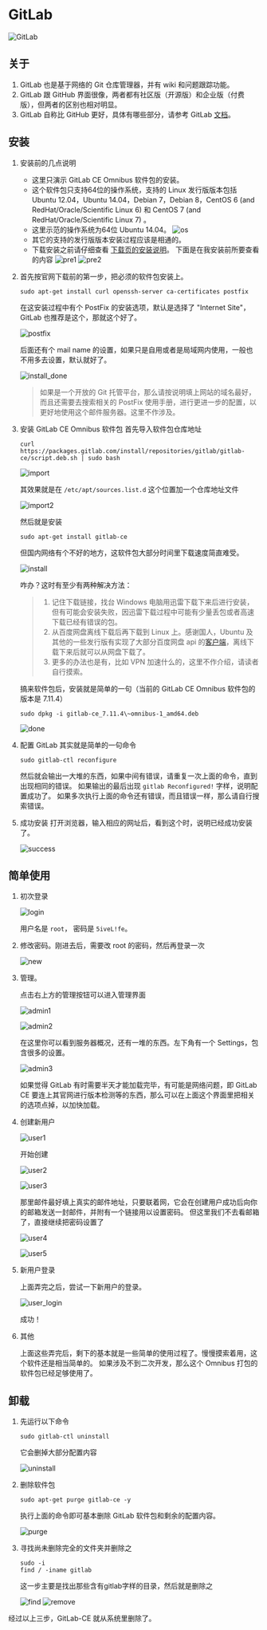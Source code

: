 # GitLab
![GitLab][6]
## 关于
1. GitLab 也是基于网络的 Git 仓库管理器，并有 wiki 和问题跟踪功能。
2. GitLab 跟 GitHub 界面很像，两者都有社区版（开源版）和企业版（付费版），但两者的区别也相对明显。
3. GitLab 自称比 GitHub 更好，具体有哪些部分，请参考 GitLab [文档][5]。

## 安装
1. 安装前的几点说明
    + 这里只演示 GitLab CE Omnibus 软件包的安装。
    + 这个软件包只支持64位的操作系统，支持的 Linux 发行版版本包括 Ubuntu 12.04，Ubuntu 14.04，Debian 7，Debian 8，CentOS 6 (and RedHat/Oracle/Scientific Linux 6) 和 CentOS 7 (and RedHat/Oracle/Scientific Linux 7) 。
    + 这里示范的操作系统为64位 Ubuntu 14.04。
     ![os][8]
    + 其它的支持的发行版版本安装过程应该是相通的。
    + 下载安装之前请仔细查看 [下载页的安装说明][7]。
      下面是在我安装前所要查看的内容
      ![pre1][9]
      ![pre2][10]

2. 首先按官网下载前的第一步，把必须的软件包安装上。
    ```
    sudo apt-get install curl openssh-server ca-certificates postfix
    ```

    在这安装过程中有个 PostFix 的安装选项，默认是选择了 "Internet Site"，GitLab 也推荐是这个，那就这个好了。

    ![postfix][11]

    后面还有个 mail name 的设置，如果只是自用或者是局域网内使用，一般也不用多去设置，默认就好了。

    ![install_done][12]

    >如果是一个开放的 Git 托管平台，那么请按说明填上网站的域名最好，而且还需要去搜索相关的 PostFix 使用手册，进行更进一步的配置，以更好地使用这个邮件服务器。这里不作涉及。

3. 安装 GitLab CE Omnibus 软件包
    首先导入软件包仓库地址
    ```
    curl https://packages.gitlab.com/install/repositories/gitlab/gitlab-ce/script.deb.sh | sudo bash
    ```
    ![import][13]

    其效果就是在 `/etc/apt/sources.list.d` 这个位置加一个仓库地址文件

    ![import2][14]

    然后就是安装
    ```
    sudo apt-get install gitlab-ce
    ```
    但国内网络有个不好的地方，这软件包大部分时间里下载速度简直难受。

	![install][15]

	咋办？这时有至少有两种解决方法：
	> 1. 记住下载链接，找台 Windows 电脑用迅雷下载下来后进行安装，但有可能会安装失败，因迅雷下载过程中可能有少量丢包或者高速下载已经有错误的包。
	> 2. 从百度网盘离线下载后再下载到 Linux 上。感谢国人，Ubuntu 及其他的一些发行版有实现了大部分百度网盘 api 的[客户端][16]，离线下载下来后就可以从网盘下载了。
	> 3. 更多的办法也是有，比如 VPN 加速什么的，这里不作介绍，请读者自行摸索。

	搞来软件包后，安装就是简单的一句（当前的 GitLab CE Omnibus 软件包的版本是 7.11.4）
	```
	sudo dpkg -i gitlab-ce_7.11.4\~omnibus-1_amd64.deb
	```

	![done][17]

4. 配置 GitLab
	其实就是简单的一句命令
	```
	sudo gitlab-ctl reconfigure
	```
	然后就会输出一大堆的东西，如果中间有错误，请重复一次上面的命令，直到出现相同的错误。
	如果输出的最后出现 `gitlab Reconfigured!` 字样，说明配置成功了。
	如果多次执行上面的命令还有错误，而且错误一样，那么请自行搜索错误。

5. 成功安装
	打开浏览器，输入相应的网址后，看到这个时，说明已经成功安装了。

	![success][18]


## 简单使用

1. 初次登录

	![login][19]

	用户名是 `root`， 密码是 `5iveL!fe`。

2. 修改密码。刚进去后，需要改 root 的密码，然后再登录一次

	![new][20]

3. 管理。

	点击右上方的管理按钮可以进入管理界面

	![admin1][21]

	![admin2][23]

	在这里你可以看到服务器概况，还有一堆的东西。左下角有一个 Settings，包含很多的设置。

	![admin3][22]

	如果觉得 GitLab 有时需要半天才能加载完毕，有可能是网络问题，即 GitLab CE 要连上其官网进行版本检测等的东西，那么可以在上面这个界面里把相关的选项点掉，以加快加载。

4. 创建新用户

	![user1][24]

	开始创建

	![user2][25]

	![user3][26]

	那里邮件最好填上真实的邮件地址，只要联着网，它会在创建用户成功后向你的邮箱发送一封邮件，并附有一个链接用以设置密码。
	但这里我们不去看邮箱了，直接继续把密码设置了

	![user4][27]

	![user5][28]

5. 新用户登录

	上面弄完之后，尝试一下新用户的登录。

	![user_login][29]

	成功！

6. 其他

	上面这些弄完后，剩下的基本就是一些简单的使用过程了。慢慢摸索着用，这个软件还是相当简单的。
	如果涉及不到二次开发，那么这个 Omnibus 打包的软件包已经足够使用了。


## 卸载
1. 先运行以下命令

	```
	sudo gitlab-ctl uninstall
	```
	它会删掉大部分配置内容

	![uninstall][1]

2. 删除软件包

	```
	sudo apt-get purge gitlab-ce -y
	```
	执行上面的命令即可基本删除 GitLab 软件包和剩余的配置内容。

	![purge][2]

3. 寻找尚未删除完全的文件夹并删除之
	```
	sudo -i
	find / -iname gitlab
	```
	这一步主要是找出那些含有gitlab字样的目录，然后就是删除之

	![find][3]
	![remove][4]

经过以上三步，GitLab-CE 就从系统里删除了。


[1]: images/gitlab/gitlab_uninstall.png
[2]: images/gitlab/gitlab_purge.png
[3]: images/gitlab/gitlab_find.png
[4]: images/gitlab/gitlab_remove.png
[5]: https://about.gitlab.com/better-than-github/
[6]: images/gitlab/gitlab.png
[7]: https://about.gitlab.com/downloads/
[8]: images/gitlab/gitlab_install_os.png
[9]: images/gitlab/gitlab_pre_one.png
[10]: images/gitlab/gitlab_pre_two.png
[11]: images/gitlab/gitlab_postfix.png
[12]: images/gitlab/gitlab_postfix2.png
[13]: images/gitlab/gitlab_import_repo.png
[14]: images/gitlab/gitlab_import_repo2.png
[15]: images/gitlab/gitlab_apt_install.png
[16]: https://github.com/LiuLang/bcloud-packages
[17]: images/gitlab/gitlab_install_done.png
[18]: images/gitlab/gitlab_success.png
[19]: images/gitlab/gitlab_login.png
[20]: images/gitlab/gitlab_new_pass.png
[21]: images/gitlab/gitlab_admin1.png
[22]: images/gitlab/gitlab_admin2.png
[23]: images/gitlab/gitlab_admin3.png
[24]: images/gitlab/gitlab_user1.png
[25]: images/gitlab/gitlab_user2.png
[26]: images/gitlab/gitlab_user3.png
[27]: images/gitlab/gitlab_user4.png
[28]: images/gitlab/gitlab_user5.png
[29]: images/gitlab/gitlab_user_login.png
